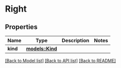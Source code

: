 # Right

## Properties

Name | Type | Description | Notes
------------ | ------------- | ------------- | -------------
**kind** | [**models::Kind**](Kind.md) |  | 

[[Back to Model list]](../README.md#documentation-for-models) [[Back to API list]](../README.md#documentation-for-api-endpoints) [[Back to README]](../README.md)


